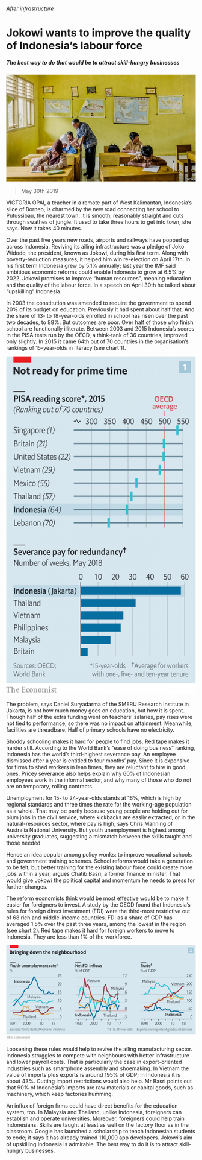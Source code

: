 ###### After infrastructure

# Jokowi wants to improve the quality of Indonesia’s labour force 

##### The best way to do that would be to attract skill-hungry businesses 

![image](images/20190601_fnp502.jpg) 

> May 30th 2019 

VICTORIA OPAI, a teacher in a remote part of West Kalimantan, Indonesia’s slice of Borneo, is charmed by the new road connecting her school to Putussibau, the nearest town. It is smooth, reasonably straight and cuts through swathes of jungle. It used to take three hours to get into town, she says. Now it takes 40 minutes. 

Over the past five years new roads, airports and railways have popped up across Indonesia. Reviving its ailing infrastructure was a pledge of Joko Widodo, the president, known as Jokowi, during his first term. Along with poverty-reduction measures, it helped him win re-election on April 17th. In his first term Indonesia grew by 5.1% annually; last year the IMF said ambitious economic reforms could enable Indonesia to grow at 6.5% by 2022. Jokowi promises to improve “human resources”, meaning education and the quality of the labour force. In a speech on April 30th he talked about “upskilling” Indonesia. 

In 2003 the constitution was amended to require the government to spend 20% of its budget on education. Previously it had spent about half that. And the share of 13- to 18-year-olds enrolled in school has risen over the past two decades, to 88%. But outcomes are poor. Over half of those who finish school are functionally illiterate. Between 2003 and 2015 Indonesia’s scores in the PISA tests run by the OECD, a think-tank of 36 countries, improved only slightly. In 2015 it came 64th out of 70 countries in the organisation’s rankings of 15-year-olds in literacy (see chart 1). 

![image](images/20190601_FNC154.png) 

The problem, says Daniel Suryadarma of the SMERU Research Institute in Jakarta, is not how much money goes on education, but how it is spent. Though half of the extra funding went on teachers’ salaries, pay rises were not tied to performance, so there was no impact on attainment. Meanwhile, facilities are threadbare. Half of primary schools have no electricity. 

Shoddy schooling makes it hard for people to find jobs. Red tape makes it harder still. According to the World Bank’s “ease of doing business” ranking, Indonesia has the world’s third-highest severance pay. An employee dismissed after a year is entitled to four months’ pay. Since it is expensive for firms to shed workers in lean times, they are reluctant to hire in good ones. Pricey severance also helps explain why 60% of Indonesian employees work in the informal sector, and why many of those who do not are on temporary, rolling contracts. 

Unemployment for 15- to 24-year-olds stands at 16%, which is high by regional standards and three times the rate for the working-age population as a whole. That may be partly because young people are holding out for plum jobs in the civil service, where kickbacks are easily extracted, or in the natural-resources sector, where pay is high, says Chris Manning of Australia National University. But youth unemployment is highest among university graduates, suggesting a mismatch between the skills taught and those needed. 

Hence an idea popular among policy wonks: to improve vocational schools and government training schemes. School reforms would take a generation to be felt, but better training for the existing labour force could create more jobs within a year, argues Chatib Basri, a former finance minister. That would give Jokowi the political capital and momentum he needs to press for further changes. 

The reform economists think would be most effective would be to make it easier for foreigners to invest. A study by the OECD found that Indonesia’s rules for foreign direct investment (FDI) were the third-most restrictive out of 68 rich and middle-income countries. FDI as a share of GDP has averaged 1.5% over the past three years, among the lowest in the region (see chart 2). Red tape makes it hard for foreign workers to move to Indonesia. They are less than 1% of the workforce. 

![image](images/20190601_FNC156.png) 

Loosening these rules would help to revive the ailing manufacturing sector. Indonesia struggles to compete with neighbours with better infrastructure and lower payroll costs. That is particularly the case in export-oriented industries such as smartphone assembly and shoemaking. In Vietnam the value of imports plus exports is around 195% of GDP; in Indonesia it is about 43%. Cutting import restrictions would also help. Mr Basri points out that 90% of Indonesia’s imports are raw materials or capital goods, such as machinery, which keep factories humming. 

An influx of foreign firms could have direct benefits for the education system, too. In Malaysia and Thailand, unlike Indonesia, foreigners can establish and operate universities. Moreover, foreigners could help train Indonesians. Skills are taught at least as well on the factory floor as in the classroom. Google has launched a scholarship to teach Indonesian students to code; it says it has already trained 110,000 app developers. Jokowi’s aim of upskilling Indonesia is admirable. The best way to do it is to attract skill-hungry businesses. 

